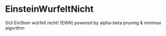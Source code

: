 # EinsteinWurfeltNicht
GUI EinStein würfelt nicht! (EWN) powered by alpha-beta pruning &amp; minimax algorithm
